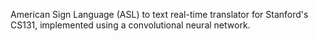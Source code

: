 American Sign Language (ASL) to text real-time translator for Stanford's CS131, implemented using a convolutional neural network.
